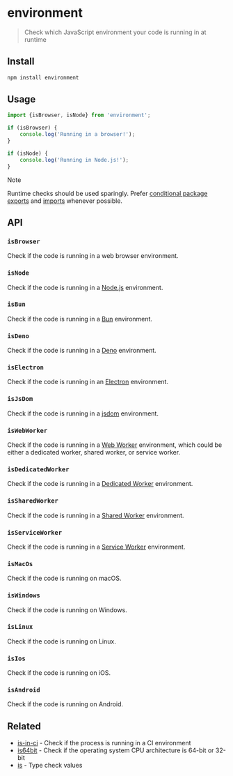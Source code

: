 # environment

> Check which JavaScript environment your code is running in at runtime

## Install

```sh
npm install environment
```

## Usage

```js
import {isBrowser, isNode} from 'environment';

if (isBrowser) {
	console.log('Running in a browser!');
}

if (isNode) {
	console.log('Running in Node.js!');
}
```

> [!NOTE]
> Runtime checks should be used sparingly. Prefer [conditional package exports](https://nodejs.org/api/packages.html#conditional-exports) and [imports](https://nodejs.org/api/packages.html#subpath-imports) whenever possible.

## API

### `isBrowser`

Check if the code is running in a web browser environment.

### `isNode`

Check if the code is running in a [Node.js](https://nodejs.org) environment.

### `isBun`

Check if the code is running in a [Bun](https://bun.sh) environment.

### `isDeno`

Check if the code is running in a [Deno](https://deno.com) environment.

### `isElectron`

Check if the code is running in an [Electron](https://www.electronjs.org) environment.

### `isJsDom`

Check if the code is running in a [jsdom](https://github.com/jsdom/jsdom) environment.

### `isWebWorker`

Check if the code is running in a [Web Worker](https://developer.mozilla.org/en-US/docs/Web/API/Web_Workers_API#worker_global_contexts_and_functions) environment, which could be either a dedicated worker, shared worker, or service worker.

### `isDedicatedWorker`

Check if the code is running in a [Dedicated Worker](https://developer.mozilla.org/en-US/docs/Web/API/DedicatedWorkerGlobalScope) environment.

### `isSharedWorker`

Check if the code is running in a [Shared Worker](https://developer.mozilla.org/en-US/docs/Web/API/SharedWorkerGlobalScope) environment.

### `isServiceWorker`

Check if the code is running in a [Service Worker](https://developer.mozilla.org/en-US/docs/Web/API/ServiceWorkerGlobalScope) environment.

### `isMacOs`

Check if the code is running on macOS.

### `isWindows`

Check if the code is running on Windows.

### `isLinux`

Check if the code is running on Linux.

### `isIos`

Check if the code is running on iOS.

### `isAndroid`

Check if the code is running on Android.

## Related

- [is-in-ci](https://github.com/sindresorhus/is-in-ci) - Check if the process is running in a CI environment
- [is64bit](https://github.com/sindresorhus/is64bit) - Check if the operating system CPU architecture is 64-bit or 32-bit
- [is](https://github.com/sindresorhus/is) - Type check values
